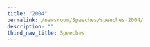 ```yaml
---
title: "2004"
permalink: /newsroom/Speeches/speeches-2004/
description: ""
third_nav_title: Speeches
---
```

